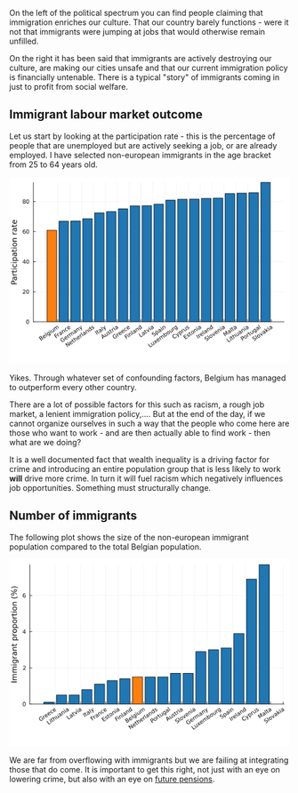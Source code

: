 On the left of the political spectrum you can find people claiming that immigration enriches our culture. That our country barely functions - were it not that immigrants were jumping at jobs that would otherwise remain unfilled.

On the right it has been said that immigrants are actively destroying our culture, are making our cities unsafe and that our current immigration policy is financially untenable. There is a typical "story" of immigrants coming in just to profit from social welfare.


## Immigrant labour market outcome

Let us start by looking at the participation rate - this is the percentage of people that are unemployed but are actively seeking a job, or are already employed. I have selected non-european immigrants in the age bracket from 25 to 64 years old.

![](../assets/immigrant_participation_rate.png)

Yikes. Through whatever set of confounding factors, Belgium has managed to outperform every other country.

There are a lot of possible factors for this such as racism, a rough job market, a lenient immigration policy,.... But at the end of the day, if we cannot organize ourselves in such a way that the people who come here are those who want to work - and are then actually able to find work - then what are we doing?

It is a well documented fact that wealth inequality is a driving factor for crime and introducing an entire population group that is less likely to work **will** drive more crime. In turn it will fuel racism which negatively influences job opportunities. Something must structurally change.

## Number of immigrants

The following plot shows the size of the non-european immigrant population compared to the total Belgian population.

![](../assets/immigrant_proportion.png)

We are far from overflowing with immigrants but we are failing at integrating those that do come. It is important to get this right, not just with an eye on lowering crime, but also with an eye on [future pensions](pensions.md#the-dependency-factor).